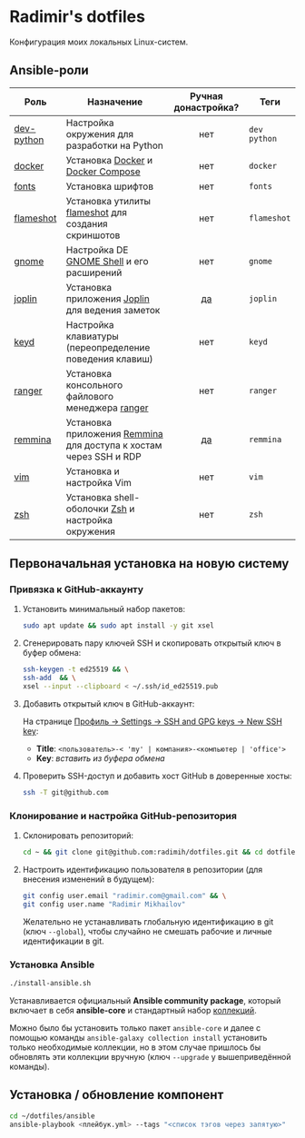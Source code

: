 # Radimir's dotfiles

Конфигурация моих локальных Linux-систем.

## Ansible-роли

Роль | Назначение | Ручная донастройка? | Теги
---- | ---------- | :-----------------: | ----
[dev-python](ansible/roles/dev-python) | Настройка окружения для разработки на Python | нет | `dev` `python`
[docker](ansible/roles/docker) | Установка [Docker](https://docs.docker.com/engine/) и [Docker Compose](https://docs.docker.com/compose/) | нет | `docker`
[fonts](ansible/roles/fonts) | Установка шрифтов | нет | `fonts`
[flameshot](ansible/roles/flameshot) | Установка утилиты [flameshot](https://github.com/flameshot-org/flameshot) для создания скриншотов | нет | `flameshot`
[gnome](ansible/roles/gnome) | Настройка DE [GNOME Shell](https://wiki.gnome.org/Projects/GnomeShell) и его расширений | нет | `gnome`
[joplin](ansible/roles/joplin) | Установка приложения [Joplin](https://joplinapp.org/) для ведения заметок | [да](ansible/roles/joplin#после-установки) | `joplin`
[keyd](ansible/roles/keyd) | Настройка клавиатуры (переопределение поведения клавиш) | нет | `keyd`
[ranger](ansible/roles/ranger) | Установка консольного файлового менеджера [ranger](https://github.com/ranger/ranger) | нет | `ranger`
[remmina](ansible/roles/remmina) | Установка приложения [Remmina](https://remmina.org/) для доступа к хостам через SSH и RDP | [да](ansible/roles/remmina#после-установки) | `remmina`
[vim](ansible/roles/vim) | Установка и настройка Vim | нет | `vim`
[zsh](ansible/roles/zsh) | Установка shell-оболочки [Zsh](https://www.zsh.org/) и настройка окружения | нет | `zsh`

## Первоначальная установка на новую систему

### Привязка к GitHub-аккаунту

1. Установить минимальный набор пакетов:

   ```bash
   sudo apt update && sudo apt install -y git xsel
   ```

1. Сгенерировать пару ключей SSH и скопировать открытый ключ в буфер обмена:

   ```bash
   ssh-keygen -t ed25519 && \
   ssh-add  && \
   xsel --input --clipboard < ~/.ssh/id_ed25519.pub
   ```

1. Добавить открытый ключ в GitHub-аккаунт:

   На странице [Профиль → Settings → SSH and GPG keys → New SSH key](https://github.com/settings/ssh/new):
   - **Title**: `<пользователь>-< 'my' | компания>-<компьютер | 'office'>`
   - **Key**: _вставить из буфера обмена_

1. Проверить SSH-доступ и добавить хост GitHub в доверенные хосты:

   ```bash
   ssh -T git@github.com
   ```

### Клонирование и настройка GitHub-репозитория

1. Склонировать репозиторий:

   ```bash
   cd ~ && git clone git@github.com:radimih/dotfiles.git && cd dotfiles
   ```

1. Настроить идентификацию пользователя в репозитории (для внесения изменений в будущем):

   ```bash
   git config user.email "radimir.com@gmail.com" && \
   git config user.name "Radimir Mikhailov"
   ```

   Желательно не устанавливать глобальную идентификацию в git (ключ `--global`), чтобы
   случайно не смешать рабочие и личные идентификации в git.

### Установка Ansible

   ```bash
   ./install-ansible.sh
   ```

   Устанавливается официальный **Ansible community package**, который включает в себя
   **ansible-core** и стандартный набор [коллекций](https://docs.ansible.com/ansible/latest/collections/index.html).

   Можно было бы установить только пакет `ansible-core` и далее с помощью команды `ansible-galaxy collection install`
   установить только необходимые коллекции, но в этом случае пришлось бы обновлять эти коллекции вручную
   (ключ `--upgrade` у вышеприведённой команды).

## Установка / обновление компонент

```bash
cd ~/dotfiles/ansible
ansible-playbook <плейбук.yml> --tags "<список тэгов через запятую>"
```
